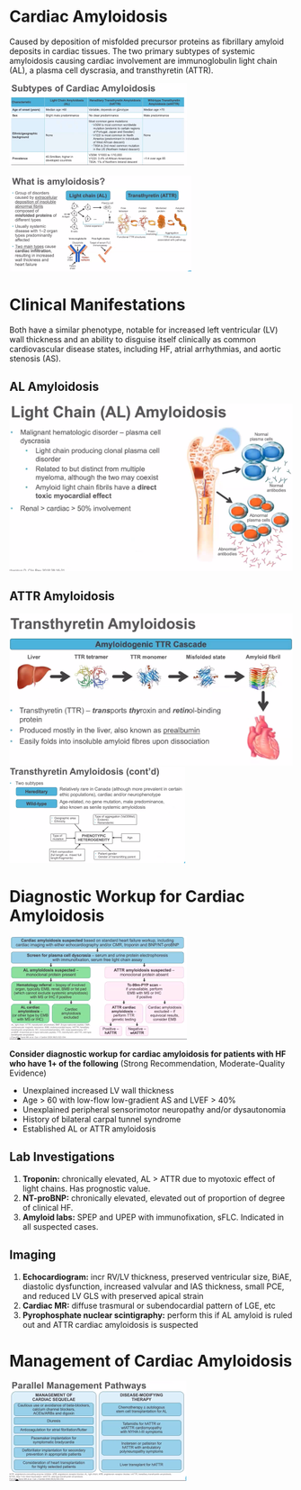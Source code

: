 # Cardiac Amyloidosis
Caused by deposition of misfolded precursor proteins as fibrillary amyloid deposits in cardiac tissues. The two primary subtypes of systemic amyloidosis causing cardiac involvement are immunoglobulin light chain (AL), a plasma cell dyscrasia, and transthyretin (ATTR).

![](_attachments/Pasted%20image%2020230215215545.png)

![](_attachments/Pasted%20image%2020230215215403.png)

# Clinical Manifestations
Both have a similar phenotype, notable for increased left ventricular (LV) wall thickness and an ability to disguise itself clinically as common cardiovascular disease states, including HF, atrial arrhythmias, and aortic stenosis (AS).

## AL Amyloidosis
![](_attachments/Untitled%20picture.png)

## ATTR Amyloidosis
![](_attachments/Untitled%20picture1.png)
![](_attachments/Pasted%20image%2020230215215536.png)

# Diagnostic Workup for Cardiac Amyloidosis
![](_attachments/Pasted%20image%2020230215221944.png)

**Consider diagnostic workup for cardiac amyloidosis for patients with HF who have 1+ of the following** (Strong Recommendation, Moderate-Quality Evidence)

- Unexplained increased LV wall thickness
- Age > 60 with low-flow low-gradient AS and LVEF > 40%
- Unexplained peripheral sensorimotor neuropathy and/or dysautonomia
- History of bilateral carpal tunnel syndrome
- Established AL or ATTR amyloidosis

## Lab Investigations
1. **Troponin:** chronically elevated, AL > ATTR due to myotoxic effect of light chains. Has prognostic value.
2. **NT-proBNP:** chronically elevated, elevated out of proportion of degree of clinical HF.
3. **Amyloid labs:** SPEP and UPEP with immunofixation, sFLC. Indicated in all suspected cases.

## Imaging
1. **Echocardiogram:** incr RV/LV thickness, preserved ventricular size, BiAE, diastolic dysfunction, increased valvular and IAS thickness, small PCE, and reduced LV GLS with preserved apical strain
2. **Cardiac MR:** diffuse trasmural or subendocardial pattern of LGE, etc
3. **Pyrophosphate nuclear scintigraphy:** perform this if AL amyloid is ruled out and ATTR cardiac amyloidosis is suspected

# Management of Cardiac Amyloidosis
![](_attachments/Pasted%20image%2020230215222005.png)

